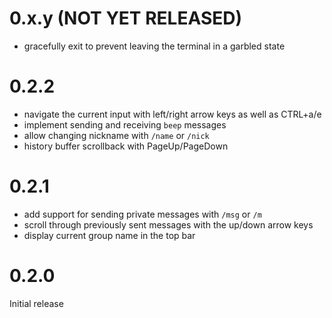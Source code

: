 # 0.x.y (NOT YET RELEASED)

- gracefully exit to prevent leaving the terminal in a garbled state

# 0.2.2

- navigate the current input with left/right arrow keys as well as CTRL+a/e
- implement sending and receiving `beep` messages
- allow changing nickname with `/name` or `/nick`
- history buffer scrollback with PageUp/PageDown

# 0.2.1

- add support for sending private messages with `/msg` or `/m`
- scroll through previously sent messages with the up/down arrow keys
- display current group name in the top bar

# 0.2.0

Initial release

